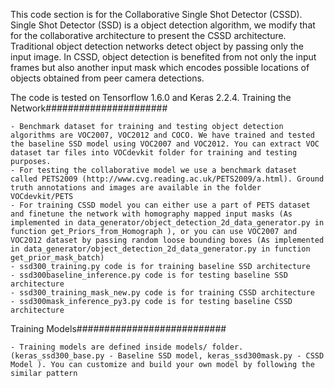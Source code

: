 This code section is for the Collaborative Single Shot Detector (CSSD). Single Shot Detector (SSD) is a object detection algorithm, we modify that for the collaborative architecture to present the CSSD architecture. Traditional object detection networks detect object by passing only the input image. In CSSD, object detection is benefited from not only the input frames but also another input mask which encodes possible locations of objects obtained from peer camera detections.

The code is tested on Tensorflow 1.6.0 and Keras 2.2.4. 
Training the Network######################

    - Benchmark dataset for training and testing object detection algorithms are VOC2007, VOC2012 and COCO. We have trained and tested the baseline SSD model using VOC2007 and VOC2012. You can extract VOC dataset tar files into VOCdevkit folder for training and testing purposes.
    - For testing the collaborative model we use a benchmark dataset called PETS2009 (http://www.cvg.reading.ac.uk/PETS2009/a.html). Ground truth annotations and images are available in the folder VOCdevkit/PETS
    - For training CSSD model you can either use a part of PETS dataset and finetune the network with homography mapped input masks (As implemented in data_generator/object_detection_2d_data_generator.py in function get_Priors_from_Homograph ), or you can use VOC2007 and VOC2012 dataset by passing random loose bounding boxes (As implemented in data_generator/object_detection_2d_data_generator.py in function get_prior_mask_batch)  
    - ssd300_training.py code is for training baseline SSD architecture
    - ssd300baseline_inference.py code is for testing baseline SSD architecture 
    - ssd300_training_mask_new.py code is for training CSSD architecture
    - ssd300mask_inference_py3.py code is for testing baseline CSSD architecture 

Training Models###########################

    - Training models are defined inside models/ folder. (keras_ssd300_base.py - Baseline SSD model, keras_ssd300mask.py - CSSD Model ). You can customize and build your own model by following the similar pattern
